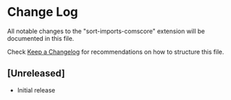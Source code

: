 # Change Log

All notable changes to the "sort-imports-comscore" extension will be documented in this file.

Check [Keep a Changelog](http://keepachangelog.com/) for recommendations on how to structure this file.

## [Unreleased]

- Initial release